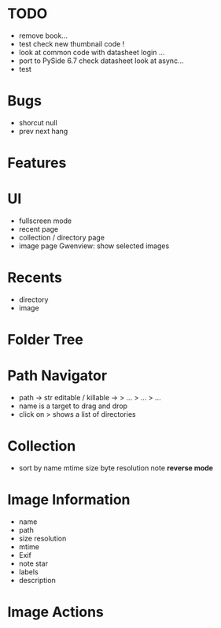 # TODO

- remove book...
- test
  check new thumbnail code !
- look at common code with datasheet
  login ...
- port to PySide 6.7
  check datasheet
  look at async...
- test

# Bugs

- shorcut null
- prev next hang

# Features

# UI

- fullscreen mode
- recent page
- collection / directory page
- image page
  Gwenview: show selected images

# Recents

- directory
- image

# Folder Tree

# Path Navigator

- path
  -> str editable / killable
  -> > ... > ... > ...
- name is a target to drag and drop
- click on > shows a list of directories

# Collection

- sort by
  name
  mtime
  size byte
  resolution
  note
  **reverse mode**

# Image Information

- name
- path
- size resolution
- mtime
- Exif
- note star
- labels
- description

# Image Actions
